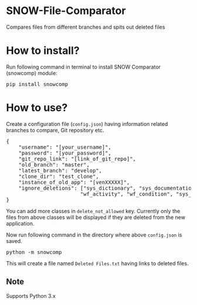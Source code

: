 # SNOW-File-Comparator
Compares files from different branches and spits out deleted files

# How to install?
Run following command in terminal to install SNOW Comparator (snowcomp) module:

<pre>pip install snowcomp</pre>

# How to use?
Create a configuration file (`config.json`) having information related branches to compare, Git repository etc.

<pre>{
    "username": "[your_username]",
    "password": "[your_password]",
    "git_repo_link": "[link_of_git_repo]",
    "old_branch": "master",
    "latest_branch": "develop",
    "clone_dir": "test_clone",
    "instance_of_old_app": "[venXXXXX]",
    "ignore_deletions": ["sys_dictionary", "sys_documentation", "ua_table_licensing_config", "wf_workflow_version", 
                        "wf_activity", "wf_condition", "sys_variable_value", "wf_transition", "wf_estimated_runtime_config"]
}</pre>

You can add more classes in `delete_not_allowed` key. Currently only the files from above classes will be displayed if they are deleted from the new application.

Now run following command in the directory where above `config.json` is saved.

<pre>python -m snowcomp</pre>

This will create a file named `Deleted Files.txt` having links to deleted files.

## Note
Supports Python 3.x
